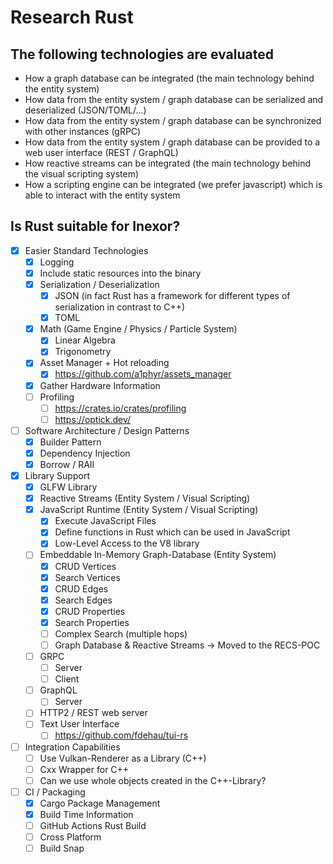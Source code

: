 # Research Rust

## The following technologies are evaluated

* How a graph database can be integrated (the main technology behind the entity system)
* How data from the entity system / graph database can be serialized and deserialized (JSON/TOML/...)
* How data from the entity system / graph database can be synchronized with other instances (gRPC)
* How data from the entity system / graph database can be provided to a web user interface (REST / GraphQL)
* How reactive streams can be integrated (the main technology behind the visual scripting system)
* How a scripting engine can be integrated (we prefer javascript) which is able to interact with the entity system

## Is Rust suitable for Inexor?

- [x] Easier Standard Technologies
  - [x] Logging
  - [x] Include static resources into the binary
  - [x] Serialization / Deserialization
    - [x] JSON (in fact Rust has a framework for different types of serialization in contrast to C++)
    - [x] TOML
  - [x] Math (Game Engine / Physics / Particle System)
    - [x] Linear Algebra
    - [x] Trigonometry
  - [x] Asset Manager + Hot reloading
    - [x] https://github.com/a1phyr/assets_manager
  - [x] Gather Hardware Information
  - [ ] Profiling
    - [ ] https://crates.io/crates/profiling
    - [ ] https://optick.dev/
- [ ] Software Architecture / Design Patterns
  - [x] Builder Pattern
  - [x] Dependency Injection
  - [x] Borrow / RAII
- [x] Library Support
  - [x] GLFW Library
  - [x] Reactive Streams (Entity System / Visual Scripting)
  - [x] JavaScript Runtime (Entity System / Visual Scripting)
    - [x] Execute JavaScript Files
    - [x] Define functions in Rust which can be used in JavaScript
    - [x] Low-Level Access to the V8 library
  - [ ] Embeddable In-Memory Graph-Database (Entity System)
    - [x] CRUD Vertices
    - [x] Search Vertices
    - [x] CRUD Edges
    - [x] Search Edges
    - [x] CRUD Properties
    - [x] Search Properties
    - [ ] Complex Search (multiple hops)
    - [ ] Graph Database & Reactive Streams -> Moved to the RECS-POC
  - [ ] GRPC
    - [ ] Server
    - [ ] Client
  - [ ] GraphQL
    - [ ] Server
  - [ ] HTTP2 / REST web server
  - [ ] Text User Interface
    - [ ] https://github.com/fdehau/tui-rs
- [ ] Integration Capabilities
  - [ ] Use Vulkan-Renderer as a Library (C++)
  - [ ] Cxx Wrapper for C++
  - [ ] Can we use whole objects created in the C++-Library?
- [ ] CI / Packaging
  - [x] Cargo Package Management
  - [x] Build Time Information
  - [ ] GitHub Actions Rust Build
  - [ ] Cross Platform
  - [ ] Build Snap
